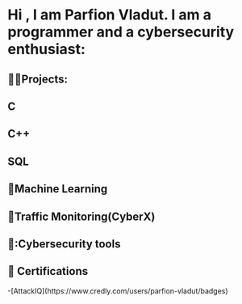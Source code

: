 <h1>Hi , I am Parfion Vladut. I am a programmer and a cybersecurity enthusiast: </h1>
<h2> 👨‍💻Projects: </h2>

<b>C</b>
-
<b>C++</b>
-
<b>SQL</b>
-
<b>🤖Machine Learning</b>
-
<b>👮Traffic Monitoring(CyberX)</b>
-
<b>🧰:Cybersecurity tools</b>
-

<h2>📝 Certifications</h2>
-[AttackIQ](https://www.credly.com/users/parfion-vladut/badges)
<!--
**parfionvladut/parfionvladut** is a ✨ _special_ ✨ repository because its `README.md` (this file) appears on your GitHub profile.

Here are some ideas to get you started:

- 🔭 I’m currently working on ...
- 🌱 I’m currently learning ...
- 👯 I’m looking to collaborate on ...
- 🤔 I’m looking for help with ...
- 💬 Ask me about ...
- 📫 How to reach me: ...
- 😄 Pronouns: ...
- ⚡ Fun fact: ...
-->
